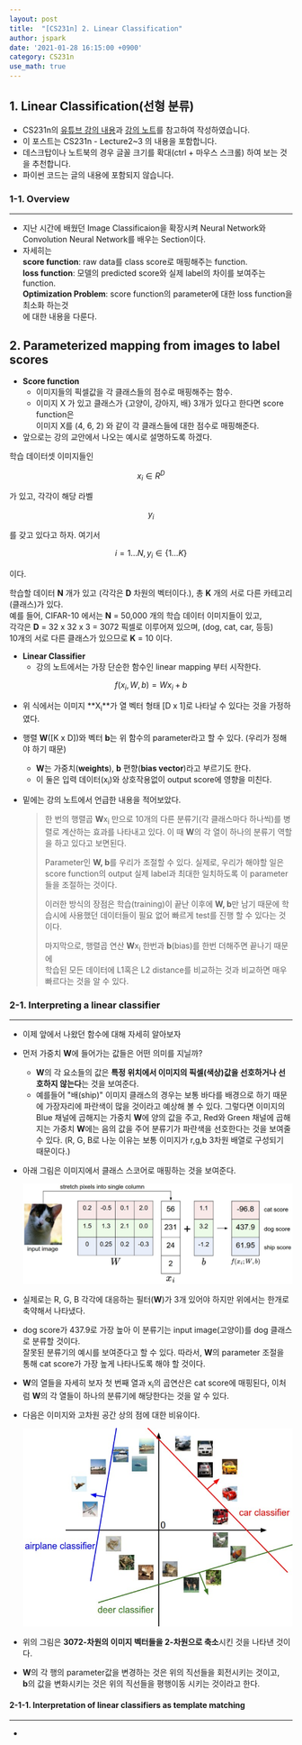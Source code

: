```yaml
---
layout: post
title:  "[CS231n] 2. Linear Classification"
author: jspark
date: '2021-01-28 16:15:00 +0900'
category: CS231n
use_math: true
---
```



## 1. Linear Classification(선형 분류)

- CS231n의 [유튜브 강의 내용](https://youtu.be/OoUX-nOEjG0)과 [강의 노트](https://cs231n.github.io/linear-classify/)를 참고하여 작성하였습니다.
- 이 포스트는 CS231n - Lecture2~3 의 내용을 포함합니다.
- 데스크탑이나 노트북의 경우 글꼴 크기를 확대(ctrl + 마우스 스크롤) 하여 보는 것을 추천합니다.
- 파이썬 코드는 글의 내용에 포함되지 않습니다.



### 1-1. Overview

---

- 지난 시간에 배웠던 Image Classificaion을 확장시켜 Neural Network와 Convolution Neural Network를 배우는 Section이다.
- 자세히는<br>**score function**: raw data를 class score로 매핑해주는 function.<br>**loss function**: 모델의 predicted score와 실제 label의 차이를 보여주는 function.<br>**Optimization Problem**: score function의 parameter에 대한 loss function을 최소화 하는것<br>에 대한 내용을 다룬다.



## 2. Parameterized mapping from images to label scores

- **Score function**
  - 이미지들의 픽셀값을 각 클래스들의 점수로 매핑해주는 함수.
  - 이미지 X 가 있고 클래스가 {고양이, 강아지, 배} 3개가 있다고 한다면 score function은<br> 이미지 X를 (4, 6, 2) 와 같이 각 클래스들에 대한 점수로 매핑해준다.
- 앞으로는 강의 교안에서 나오는 예시로 설명하도록 하겠다.

학습 데이터셋 이미지들인

$$
x_i \in R^D
$$

가 있고, 각각이 해당 라벨

$$
y_i
$$

를 갖고 있다고 하자. 여기서

$$
i = 1 \dots N,   y_i \in \{ 1 \dots K \}
$$

이다.

  학습할 데이터 **N** 개가 있고 (각각은 **D** 차원의 벡터이다.), 총 **K** 개의 서로 다른 카테고리(클래스)가 있다.<br>  예를 들어, CIFAR-10 에서는 **N** = 50,000 개의 학습 데이터 이미지들이 있고,<br>  각각은 **D** = 32 x 32 x 3 = 3072 픽셀로 이루어져 있으며, (dog, cat, car, 등등)<br>  10개의 서로 다른 클래스가 있으므로 **K** = 10 이다.    

- **Linear Classifier**
    - 강의 노트에서는 가장 단순한 함수인 linear mapping 부터 시작한다.

$$
f(x_i, W, b) =  W x_i + b
$$

- 위 식에서는 이미지 **X<sub>i</sub>**가 열 벡터 형태 [D x 1]로 나타날 수 있다는 것을 가정하였다.
- 행렬 **W**([K x D])와 벡터 **b**는 위 함수의 parameter라고 할 수 있다. (우리가 정해야 하기 때문)
  - **W**는 가중치(**weights**), **b** 편향(**bias vector**)라고 부르기도 한다.
  - 이 둘은 입력 데이터(x<sub>i</sub>)와 상호작용없이 output score에 영향을 미친다.

- 밑에는 강의 노트에서 언급한 내용을 적어보았다.

  >한 번의 행렬곱 **W**x<sub>i</sub> 만으로 10개의 다른 분류기(각 클래스마다 하나씩)를 병렬로 계산하는 효과를 나타내고 있다. 이 때 **W**의 각 열이 하나의 분류기 역할을 하고 있다고 보면된다.
  >
  >Parameter인 **W, b**를 우리가 조절할 수 있다. 실제로, 우리가 해야할 일은 score function의 output 실제 label과 최대한 일치하도록 이 parameter들을 조절하는 것이다.
  >
  >이러한 방식의 장점은 학습(training)이 끝난 이후에 **W, b**만 남기 때문에 학습시에 사용했던 데이터들이 필요 없어 빠르게 test를 진행 할 수 있다는 것이다.
  >
  >마지막으로, 행렬곱 연산 **W**x<sub>i</sub> 한번과 **b**(bias)를 한번 더해주면 끝나기 때문에<br>학습된 모든 데이터에 L1혹은 L2 distance를 비교하는 것과 비교하면 매우 빠르다는 것을 알 수 있다. 



### 2-1. Interpreting a linear classifier

---

- 이제 앞에서 나왔던 함수에 대해 자세히 알아보자
- 먼저 가중치 **W**에 들어가는 값들은 어떤 의미를 지닐까?
  - **W**의 각 요소들의 값은 **특정 위치에서 이미지의 픽셀(색상)값을 선호하거나 선호하지 않는다**는 것을 보여준다.
  - 예를들어 "배(ship)" 이미지 클래스의 경우는 보통 바다를 배경으로 하기 때문에 가장자리에 파란색이 많을 것이라고 예상해 볼 수 있다. 그렇다면 이미지의 Blue 채널에 곱해지는 가중치 **W**에 양의 값을 주고, Red와 Green 채널에 곱해지는 가중치 **W**에는 음의 값을 주어 분류기가 파란색을 선호한다는 것을 보여줄 수 있다. (R, G, B로 나눈 이유는 보통 이미지가 r,g,b 3차원 배열로 구성되기 때문이다.)

- 아래 그림은 이미지에서 클래스 스코어로 매핑하는 것을 보여준다.

  ![imagemap](/assets/images/cs231n/imagemap.jpg)

- 실제로는 R, G, B 각각에 대응하는 필터(**W**)가 3개 있어야 하지만 위에서는 한개로 축약해서 나타냈다.

- dog score가 437.9로 가장 높아 이 분류기는 input image(고양이)를 dog 클래스로 분류할 것이다.<br>잘못된 분류기의 예시를 보여준다고 할 수 있다. 따라서, **W**의 parameter 조절을 통해 cat score가 가장 높게 나타나도록 해야 할 것이다.

- **W**의 열들을 자세히 보자 첫 번째 열과 x<sub>i</sub>의 곱연산은 cat score에 매핑된다, 이처럼 **W**의 각 열들이 하나의 분류기에 해당한다는 것을 알 수 있다.



- 다음은 이미지와 고차원 공간 상의 점에 대한 비유이다.

  ![pixelspace](/assets/images/cs231n/pixelspace.jpeg)

- 위의 그림은 **3072-차원의 이미지 벡터들을 2-차원으로 축소**시킨 것을 나타낸 것이다.
- **W**의 각 행의 parameter값을 변경하는 것은 위의 직선들을 회전시키는 것이고,<br>**b**의 값을 변화시키는 것은 위의 직선들을 평행이동 시키는 것이라고 한다.



#### 2-1-1. Interpretation of linear classifiers as template matching

---

- 